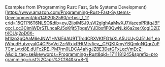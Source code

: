 Examples from (Programming Rust: Fast, Safe Systems Development)[https://www.amazon.com/Programming-Rust-Fast-Systems-Development/dp/1492052590/ref=sr_1_1?crid=15QTPI6T6NLSO&dib=eyJ2IjoiMSJ9.sVl2gIghAaMwXJ7VacepPRjfqJBFgccI_oc3CimlWDrSTLncaRJ5oKfjt5TpqeVYJDbxflF0QwNLki6a2xerXogID2lZtKOUq2pD0X-M1lzp3gQAaM6eJNW1HVklEdAU9TTrcdCRXVKfFG1aXLA5UUJyQJ51Jsjf_eojWhudHutvcyuIG4CP5yVci2zrWxixRHtMtvfiev__CFQKIXmyYBQmlqNQqrZuP7CmLvtxI8E.dUFc2RE_PM7rm0LDCA4aNgJZBE3DetGFxLqcVmEcZ-A&dib_tag=se&keywords=Programming+Rust&qid=1711181245&sprefix=programming+rust%2Caps%2C184&sr=8-1]